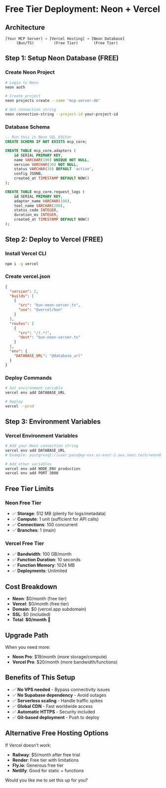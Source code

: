 # Free Tier Deployment: Neon + Vercel

## Architecture
```
[Your MCP Server] → [Vercel Hosting] → [Neon Database]
     (Bun/TS)         (Free Tier)       (Free Tier)
```

## Step 1: Setup Neon Database (FREE)

### Create Neon Project
```bash
# Login to Neon
neon auth

# Create project
neon projects create --name "mcp-server-db"

# Get connection string
neon connection-string --project-id your-project-id
```

### Database Schema
```sql
-- Run this in Neon SQL Editor
CREATE SCHEMA IF NOT EXISTS mcp_core;

CREATE TABLE mcp_core.adapters (
    id SERIAL PRIMARY KEY,
    name VARCHAR(100) UNIQUE NOT NULL,
    version VARCHAR(20) NOT NULL,
    status VARCHAR(20) DEFAULT 'active',
    config JSONB,
    created_at TIMESTAMP DEFAULT NOW()
);

CREATE TABLE mcp_core.request_logs (
    id SERIAL PRIMARY KEY,
    adapter_name VARCHAR(100),
    tool_name VARCHAR(200),
    status_code INTEGER,
    duration_ms INTEGER,
    created_at TIMESTAMP DEFAULT NOW()
);
```

## Step 2: Deploy to Vercel (FREE)

### Install Vercel CLI
```bash
npm i -g vercel
```

### Create vercel.json
```json
{
  "version": 2,
  "builds": [
    {
      "src": "bun-neon-server.ts",
      "use": "@vercel/bun"
    }
  ],
  "routes": [
    {
      "src": "/(.*)",
      "dest": "bun-neon-server.ts"
    }
  ],
  "env": {
    "DATABASE_URL": "@database_url"
  }
}
```

### Deploy Commands
```bash
# Set environment variable
vercel env add DATABASE_URL

# Deploy
vercel --prod
```

## Step 3: Environment Variables

### Vercel Environment Variables
```bash
# Add your Neon connection string
vercel env add DATABASE_URL
# Example: postgresql://user:pass@ep-xxx.us-east-2.aws.neon.tech/neondb

# Add other variables
vercel env add NODE_ENV production
vercel env add PORT 3000
```

## Free Tier Limits

### Neon Free Tier
- ✅ **Storage**: 512 MB (plenty for logs/metadata)
- ✅ **Compute**: 1 unit (sufficient for API calls)
- ✅ **Connections**: 100 concurrent
- ✅ **Branches**: 1 (main)

### Vercel Free Tier
- ✅ **Bandwidth**: 100 GB/month
- ✅ **Function Duration**: 10 seconds
- ✅ **Function Memory**: 1024 MB
- ✅ **Deployments**: Unlimited

## Cost Breakdown
- **Neon**: $0/month (free tier)
- **Vercel**: $0/month (free tier)
- **Domain**: $0 (vercel.app subdomain)
- **SSL**: $0 (included)
- **Total**: **$0/month** 🎉

## Upgrade Path
When you need more:
- **Neon Pro**: $19/month (more storage/compute)
- **Vercel Pro**: $20/month (more bandwidth/functions)

## Benefits of This Setup
- ✅ **No VPS needed** - Bypass connectivity issues
- ✅ **No Supabase dependency** - Avoid outages
- ✅ **Serverless scaling** - Handle traffic spikes
- ✅ **Global CDN** - Fast worldwide access
- ✅ **Automatic HTTPS** - Security included
- ✅ **Git-based deployment** - Push to deploy

## Alternative Free Hosting Options
If Vercel doesn't work:
- **Railway**: $5/month after free trial
- **Render**: Free tier with limitations
- **Fly.io**: Generous free tier
- **Netlify**: Good for static + functions

Would you like me to set this up for you?
